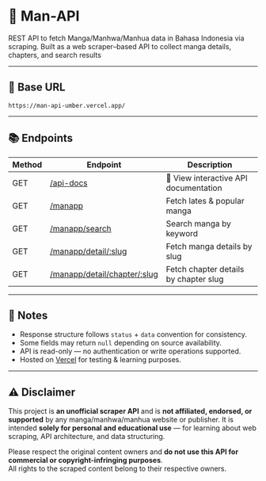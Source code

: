 # 🧩 Man-API
REST API to fetch Manga/Manhwa/Manhua data in Bahasa Indonesia via scraping.
Built as a web scraper–based API to collect manga details, chapters, and search results

---

## 🚀 Base URL

```
https://man-api-umber.vercel.app/
```
---

## 📚 Endpoints
| Method | Endpoint | Description |
|--------|----------|-------------|
| GET | [/api-docs](https://man-api-umber.vercel.app/api-docs) | 📘 View interactive API documentation |
| GET | [/manapp](https://man-api-umber.vercel.app/manapp) | Fetch lates & popular manga |
| GET | [/manapp/search](https://man-api-umber.vercel.app/manapp/search?s=one&page=1) | Search manga by keyword |
| GET | [/manapp/detail/:slug](https://man-api-umber.vercel.app/manapp/detail/one-piece) | Fetch manga details by slug |
| GET | [/manapp/detail/chapter/:slug](https://man-api-umber.vercel.app/manapp/detail/chapter/one-piece-chapter-1162) | Fetch chapter details by chapter slug |

---

## 🧠 Notes
- Response structure follows `status` + `data` convention for consistency.  
- Some fields may return `null` depending on source availability.  
- API is read-only — no authentication or write operations supported.  
- Hosted on [Vercel](https://vercel.com) for testing & learning purposes.

---

## ⚠️ Disclaimer
This project is **an unofficial scraper API** and is **not affiliated, endorsed, or supported** by any manga/manhwa/manhua website or publisher.
It is intended **solely for personal and educational use** — for learning about web scraping, API architecture, and data structuring.

Please respect the original content owners and **do not use this API for commercial or copyright-infringing purposes**.  
All rights to the scraped content belong to their respective owners.

